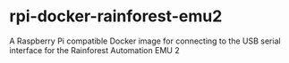 # rpi-docker-rainforest-emu2
A Raspberry Pi compatible Docker image for connecting to the USB serial interface for the Rainforest Automation EMU 2
